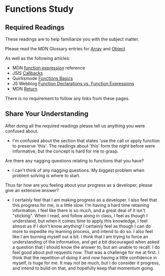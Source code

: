 # Functions Study

## Required Readings

These readings are to help familiarize you with the subject matter.

Please read the MDN Glossary entries for [Array](https://developer.mozilla.org/en-US/docs/Glossary/array) and [Object](https://developer.mozilla.org/en-US/docs/Glossary/Object)

As well as the following articles:

-   MDN [function expression](https://developer.mozilla.org/en-US/docs/Web/JavaScript/Reference/Operators/function) reference
-   JSIS [Callbacks](http://javascriptissexy.com/understand-javascript-callback-functions-and-use-them/)
-   Quirksmode [Functions Basics](http://www.quirksmode.org/js/function.html)
-   JS Webblog [Function Declarations vs. Function Expressions](https://javascriptweblog.wordpress.com/2010/07/06/function-declarations-vs-function-expressions/)
-   MDN [Return](https://developer.mozilla.org/en-US/docs/Web/JavaScript/Reference/Statements/return)

There is no requirement to follow any links from these pages.

## Share Your Understanding

After doing all the required readings please tell us anything you were confused about.

- I'm confused about the section that states 'use the call or apply function to preserve 'this'. The readings about 'this' form the night before were informative, but the concept is hard for me to grasp.

Are there any nagging questions relating to functions that you have?

- I can't think of any nagging questions. My biggest problem when problem solving is where to start.

Thus far how are you feeling about your progress as a developer, please give
an extensive answer?

- I certainly feel that I am making progress as a developer. I also feel that this progress for me, is a little slow. I'm having a hard time retaining information. I feel like there is so much, and a great deal of it isn't "sticking".
When I read, and follow along in class, I feel as though I understand, but when it comes time to apply this knowledge, I feel almost as if I don't know anything! I certainly feel as though I can do more to expedite my learning process, and intend to do so. I also feel like I am burning myself out a bit. I think that I am trying to force an understanding of the information, and get a bit discouraged when asked a question that I should know the answer to, but am unable to recall. I do feel good about pull requests now. That was a challenge for me at first. I think that the repetition of doing it and now having a little confidence in myself, is huge for me. It may not be much, but I do consider it progress, and intend to build on that, and hopefully keep that momentum going. 
